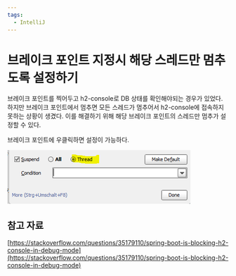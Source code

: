 ```yaml
---
tags:
  - IntelliJ
---
```

# 브레이크 포인트 지정시 해당 스레드만 멈추도록 설정하기

브레이크 포인트를 찍어두고 h2-console로 DB 상태를 확인해야되는 경우가 있었다. 하지만 브레이크 포인트에서 멈추면 모든 스레드가 멈추어서 h2-console에 접속하지 못하는 상황이 생겼다. 이를 해결하기 위해 해당 브레이크 포인트의 스레드만 멈추가 설정할 수 있다.

브레이크 포인트에 우클릭하면 설정이 가능하다.

![Untitled](assets/Untitled.png)

## 참고 자료

[https://stackoverflow.com/questions/35179110/spring-boot-is-blocking-h2-console-in-debug-mode](https://stackoverflow.com/questions/35179110/spring-boot-is-blocking-h2-console-in-debug-mode)